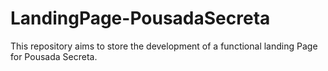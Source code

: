 # LandingPage-PousadaSecreta
This repository aims to store the development of a functional landing Page for Pousada Secreta.
